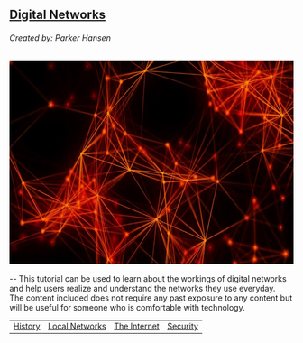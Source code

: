 ## <u>Digital Networks</u>
###### Created by: Parker Hansen
<p align="center"><img src="Network.jpg" height="360" width="640"></p>
--
This tutorial can be used to learn about the workings of digital networks and help users realize and understand the networks they use everyday.
<br>The content included does not require any past exposure to any content but will be useful for someone who is comfortable with technology.

<table>
  <tr>
    <td>
      <a href="History.md">History</a>
    </td>
    <td>
      <a href="Local.md">Local Networks</a>
    </td>
    <td>
      <a href="Internet.md">The Internet</a>
    </td>
    <td>
      <a href="Security.md">Security</a>
    </td>
  </tr>
</table>
